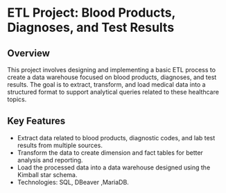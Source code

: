 # ETL Project: Blood Products, Diagnoses, and Test Results

## Overview
This project involves designing and implementing a basic ETL process to create a data warehouse focused on blood products, diagnoses, and test results. The goal is to extract, transform, and load medical data into a structured format to support analytical queries related to these healthcare topics.

## Key Features
- Extract data related to blood products, diagnostic codes, and lab test results from multiple sources.
- Transform the data to create dimension and fact tables for better analysis and reporting.
- Load the processed data into a data warehouse designed using the Kimball star schema.
- Technologies:  SQL, DBeaver ,MariaDB.

